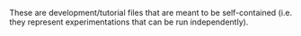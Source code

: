 These are development/tutorial files that are meant to be self-contained (i.e. they 
represent experimentations that can be run independently).